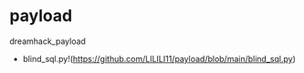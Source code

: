 # payload
dreamhack_payload
* blind_sql.py!(https://github.com/LILILI11/payload/blob/main/blind_sql.py)
